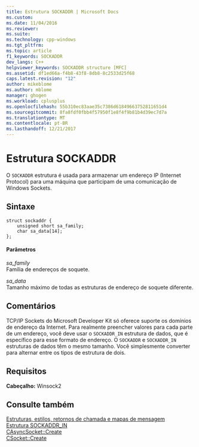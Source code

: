 ```yaml
---
title: Estrutura SOCKADDR | Microsoft Docs
ms.custom: 
ms.date: 11/04/2016
ms.reviewer: 
ms.suite: 
ms.technology: cpp-windows
ms.tgt_pltfrm: 
ms.topic: article
f1_keywords: SOCKADDR
dev_langs: C++
helpviewer_keywords: SOCKADDR structure [MFC]
ms.assetid: df1ed66a-f4b8-43f8-8db8-8c2533d25f68
caps.latest.revision: "12"
author: mikeblome
ms.author: mblome
manager: ghogen
ms.workload: cplusplus
ms.openlocfilehash: 55b310ec83aae35c7386d61849663752811651d4
ms.sourcegitcommit: 8fa8fdf0fbb4f57950f1e8f4f9b81b4d39ec7d7a
ms.translationtype: MT
ms.contentlocale: pt-BR
ms.lasthandoff: 12/21/2017
---
```

# <a name="sockaddr-structure"></a>Estrutura SOCKADDR
O `SOCKADDR` estrutura é usada para armazenar um endereço IP (Internet Protocol) para uma máquina que participam de uma comunicação de Windows Sockets.  
  
## <a name="syntax"></a>Sintaxe  
  
```  
struct sockaddr {  
    unsigned short sa_family;  
    char sa_data[14];  
};  
```  
  
#### <a name="parameters"></a>Parâmetros  
 *sa_family*  
 Família de endereços de soquete.  
  
 *sa_data*  
 Tamanho máximo de todas as estruturas de endereço de soquete diferente.  
  
## <a name="remarks"></a>Comentários  
 TCP/IP Sockets do Microsoft Developer Kit só oferece suporte os domínios de endereço da Internet. Para realmente preencher valores para cada parte de um endereço, você deve usar o `SOCKADDR_IN` estrutura de dados, que é específico para esse formato de endereço. O `SOCKADDR` e `SOCKADDR_IN` estruturas de dados têm o mesmo tamanho. Você simplesmente converter para alternar entre os tipos de estrutura de dois.  
  
## <a name="requirements"></a>Requisitos  
 **Cabeçalho:** Winsock2  
  
## <a name="see-also"></a>Consulte também  
 [Estruturas, estilos, retornos de chamada e mapas de mensagem](../../mfc/reference/structures-styles-callbacks-and-message-maps.md)   
 [Estrutura SOCKADDR_IN](../../mfc/reference/sockaddr-in-structure.md)   
 [CAsyncSocket::Create](../../mfc/reference/casyncsocket-class.md#create)   
 [CSocket::Create](../../mfc/reference/csocket-class.md#create)


